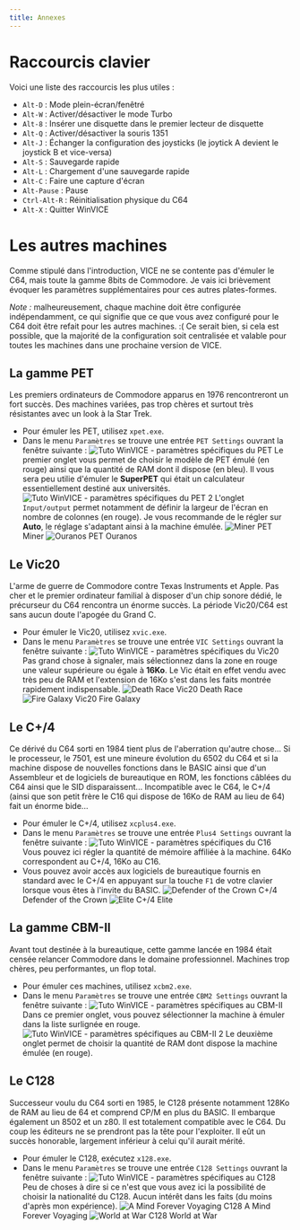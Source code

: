 ```yaml
---
title: Annexes
---
```


# Raccourcis clavier

Voici une liste des raccourcis les plus utiles :

* `Alt-D` : Mode plein-écran/fenêtré
* `Alt-W` : Activer/désactiver le mode Turbo
* `Alt-8` : Insérer une disquette dans le premier lecteur de disquette
* `Alt-Q` : Activer/désactiver la souris 1351
* `Alt-J` : Échanger la configuration des joysticks (le joytick A devient le joystick B et vice-versa)
* `Alt-S` : Sauvegarde rapide
* `Alt-L` : Chargement d'une sauvegarde rapide
* `Alt-C` : Faire une capture d'écran
* `Alt-Pause` : Pause
* `Ctrl-Alt-R` : Réinitialisation physique du C64
* `Alt-X` : Quitter WinVICE

# Les autres machines

Comme stipulé dans l'introduction, VICE ne se contente pas d'émuler le C64, mais toute la gamme 8bits de Commodore. Je vais ici brièvement évoquer les paramètres supplémentaires pour ces autres plates-formes.

_Note :_ malheureusement, chaque machine doit être configurée indépendamment, ce qui signifie que ce que vous avez configuré pour le C64 doit être refait pour les autres machines. :( Ce serait bien, si cela est possible, que la majorité de la configuration soit centralisée et valable pour toutes les machines dans une prochaine version de VICE.

## La gamme PET

Les premiers ordinateurs de Commodore apparus en 1976 rencontreront un fort succès. Des machines variées, pas trop chères et surtout très résistantes avec un look à la Star Trek.

* Pour émuler les PET, utilisez `xpet.exe`.
* Dans le menu `Paramètres` se trouve une entrée `PET Settings` ouvrant la fenêtre suivante :
![Tuto WinVICE - paramètres spécifiques du PET](/emulators/vice/configure/menu_parametres_pet_1.png)
Le premier onglet vous permet de choisir le modèle de PET émulé (en rouge) ainsi que la quantité de RAM dont il dispose (en bleu). Il vous sera peu utilie d'émuler le **SuperPET** qui était un calculateur essentiellement destiné aux universités.
![Tuto WinVICE - paramètres spécifiques du PET 2](/emulators/vice/configure/menu_parametres_pet_2.png)
L'onglet `Input/output` permet notamment de définir la largeur de l'écran en nombre de colonnes (en rouge). Je vous recommande de le régler sur **Auto**, le réglage s'adaptant ainsi à la machine émulée.
![Miner PET](/emulators/vice/configure/minerpet.png)
Miner
![Ouranos PET](/emulators/vice/configure/ouranospet.png)
Ouranos

## Le Vic20

L'arme de guerre de Commodore contre Texas Instruments et Apple. Pas cher et le premier ordinateur familial à disposer d'un chip sonore dédié, le précurseur du C64 rencontra un énorme succès. La période Vic20/C64 est sans aucun doute l'apogée du Grand C.

* Pour émuler le Vic20, utilisez `xvic.exe`.
* Dans le menu `Paramètres` se trouve une entrée `VIC Settings` ouvrant la fenêtre suivante :
![Tuto WinVICE - paramètres spécifiques du Vic20](/emulators/vice/configure/menu_parametres_vic.png)
Pas grand chose à signaler, mais sélectionnez dans la zone en rouge une valeur supérieure ou égale à **16Ko**. Le Vic était en effet vendu avec très peu de RAM et l'extension de 16Ko s'est dans les faits montrée rapidement indispensable.
![Death Race Vic20](/emulators/vice/configure/deathracevic.png)
Death Race
![Fire Galaxy Vic20](/emulators/vice/configure/firegalaxyvic.png)
Fire Galaxy

## Le C+/4

Ce dérivé du C64 sorti en 1984 tient plus de l'aberration qu'autre chose... Si le processeur, le 7501, est une mineure évolution du 6502 du C64 et si la machine dispose de nouvelles fonctions dans le BASIC ainsi que d'un Assembleur et de logiciels de bureautique en ROM, les fonctions câblées du C64 ainsi que le SID disparaissent... Incompatible avec le C64, le C+/4 (ainsi que son petit frère le C16 qui dispose de 16Ko de RAM au lieu de 64) fait un énorme bide...

* Pour émuler le C+/4, utilisez `xcplus4.exe`.
* Dans le menu `Paramètres` se trouve une entrée `Plus4 Settings` ouvrant la fenêtre suivante :
![Tuto WinVICE - paramètres spécifiques du C16](/emulators/vice/configure/menu_parametres_c16.png)
Vous pouvez ici régler la quantité de mémoire affiliée à la machine. 64Ko correspondent au C+/4, 16Ko au C16\.
* Vous pouvez avoir accès aux logiciels de bureautique fournis en standard avec le C+/4 en appuyant sur la touche `F1` de votre clavier lorsque vous êtes à l'invite du BASIC.
![Defender of the Crown C+/4](/emulators/vice/configure/dfotdc16.png)
Defender of the Crown
![Elite C+/4](/emulators/vice/configure/elitec16.png)
Elite

## La gamme CBM-II

Avant tout destinée à la bureautique, cette gamme lancée en 1984 était censée relancer Commodore dans le domaine professionnel. Machines trop chères, peu performantes, un flop total.

* Pour émuler ces machines, utilisez `xcbm2.exe`.
* Dans le menu `Paramètres` se trouve une entrée `CBM2 Settings` ouvrant la fenêtre suivante :
![Tuto WinVICE - paramètres spécifiques au CBM-II](/emulators/vice/configure/menu_parametres_cbm2_1.png)
Dans ce premier onglet, vous pouvez sélectionner la machine à émuler dans la liste surlignée en rouge.
![Tuto WinVICE - paramètres spécifiques au CBM-II 2](/emulators/vice/configure/menu_parametres_cbm2_2.png)
Le deuxième onglet permet de choisir la quantité de RAM dont dispose la machine émulée (en rouge).

## Le C128

Successeur voulu du C64 sorti en 1985, le C128 présente notamment 128Ko de RAM au lieu de 64 et comprend CP/M en plus du BASIC. Il embarque également un 8502 et un z80\. Il est totalement compatible avec le C64\. Du coup les éditeurs ne se prendront pas la tête pour l'exploiter. Il eût un succès honorable, largement inférieur à celui qu'il aurait mérité.

* Pour émuler le C128, exécutez `x128.exe`.
* Dans le menu `Paramètres` se trouve une entrée `C128 Settings` ouvrant la fenêtre suivante :
![Tuto WinVICE - paramètres spécifiques au C128](/emulators/vice/configure/menu_parametres_c128.png)
Peu de choses à dire si ce n'est que vous avez ici la possibilité de choisir la nationalité du C128\. Aucun intérêt dans les faits (du moins d'après mon expérience).
![A Mind Forever Voyaging C128](/emulators/vice/configure/amfvc128.png)
A Mind Forever Voyaging
![World at War C128](/emulators/vice/configure/wawc128.png)
World at War
